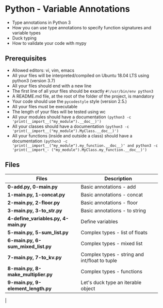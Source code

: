 
# Python - Variable Annotations

- Type annotations in Python 3
- How you can use type annotations to specify function signatures and variable types
- Duck typing
- How to validate your code with mypy

## Prerequisites

- Allowed editors: vi, vim, emacs
- All your files will be interpreted/compiled on Ubuntu 18.04 LTS using python3 (version 3.7)
- All your files should end with a new line
- The first line of all your files should be exactly `#!/usr/bin/env python3`
- A README.md file, at the root of the folder of the project, is mandatory
- Your code should use the `pycodestyle` style (version 2.5.)
- All your files must be executable
- The length of your files will be tested using wc
- All your modules should have a documentation `(python3 -c 'print(__import__("my_module").__doc__)')`
- All your classes should have a documentation `(python3 -c 'print(__import__("my_module").MyClass.__doc__)')`
- All your functions (inside and outside a class) should have a documentation `(python3 -c 'print(__import__("my_module").my_function.__doc__)' and python3 -c 'print(__import_- ("my_module").MyClass.my_function.__doc__)')`

## Files

| Files                                      | Description                                   |
| ------------------------------------------ | --------------------------------------------- |
| **0-add.py, 0-main.py**                    | Basic annotations - add                       |
| **1-main.py, 1-concat.py**                 | Basic annotations - concat                    |
| **2-main.py, 2-floor.py**                  | Basic annotations - floor                     |
| **3-main.py, 3-to_str.py**                 | Basic annotations - to string                 |
| **4-define_variables.py, 4-main.py**       | Define variables                              |
| **5-main.py, 5-sum_list.py**               | Complex types - list of floats                |
| **6-main.py, 6-sum_mixed_list.py**         | Complex types - mixed list                    |
| **7-main.py, 7-to_kv.py**                  | Complex types - string and int/float to tuple |
| **8-main.py, 8-make_multiplier.py**        | Complex types - functions                     |
| **9-main.py, 9-element_length.py**         | Let's duck type an iterable object            |
|